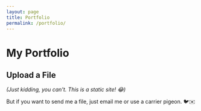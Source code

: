 ```yaml
---
layout: page
title: Portfolio
permalink: /portfolio/
---
```


# My Portfolio

## Upload a File  
*(Just kidding, you can't. This is a static site! 😂)*  

But if you want to send me a file, just email me or use a carrier pigeon. 🐦✉️  

